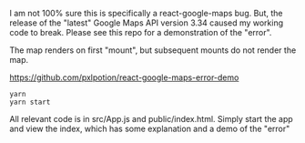 I am not 100% sure this is specifically a react-google-maps bug. But, the release of the "latest" Google Maps API version 3.34 caused my working code to break. Please see this repo for a demonstration of the "error".

The map renders on first "mount", but subsequent mounts do not render the map.

https://github.com/pxlpotion/react-google-maps-error-demo

```
yarn
yarn start
```
All relevant code is in src/App.js and public/index.html. Simply start the app and view the index, which has some explanation and a demo of the "error"
